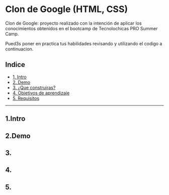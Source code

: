 # Clon de Google (HTML, CSS)

Clon de Google: proyecto realizado con la intención de aplicar los conocimientos obtenidos en el bootcamp de Tecnolochicas PRO Summer Camp.

Pued3s poner en practica tus habilidades revisando y utilizando el codigo a continuacion.

## Indice 

* [1. Intro](url)
* [2. Demo](url)
* [3. ¿Que construiras?](url)
* [4. Objetivos de aprendizaje](url)
* [5. Requisitos](url)
****

## 1.Intro

## 2.Demo

## 3.

## 4.

## 5.
